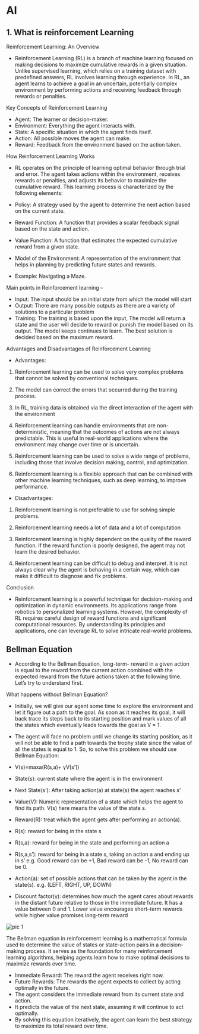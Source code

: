 # AI

## 1. What is reinforcement Learning

Reinforcement Learning: An Overview
- Reinforcement Learning (RL) is a branch of machine learning focused on making decisions to maximize cumulative rewards in a given situation. Unlike supervised learning, which relies on a training dataset with predefined answers, RL involves learning through experience. In RL, an agent learns to achieve a goal in an uncertain, potentially complex environment by performing actions and receiving feedback through rewards or penalties.

Key Concepts of Reinforcement Learning
- Agent: The learner or decision-maker.
- Environment: Everything the agent interacts with.
- State: A specific situation in which the agent finds itself.
- Action: All possible moves the agent can make.
- Reward: Feedback from the environment based on the action taken.
  
How Reinforcement Learning Works
- RL operates on the principle of learning optimal behavior through trial and error. The agent takes actions within the environment, receives rewards or penalties, and adjusts its behavior to maximize the cumulative reward. This learning process is characterized by the following elements:

- Policy: A strategy used by the agent to determine the next action based on the current state.
- Reward Function: A function that provides a scalar feedback signal based on the state and action.
- Value Function: A function that estimates the expected cumulative reward from a given state.
- Model of the Environment: A representation of the environment that helps in planning by predicting future states and rewards.
- Example: Navigating a Maze. 


Main points in Reinforcement learning – 
- Input: The input should be an initial state from which the model will start
- Output: There are many possible outputs as there are a variety of solutions to a particular problem
- Training: The training is based upon the input, The model will return a state and the user will decide to reward or punish the model based on its output.
The model keeps continues to learn.
The best solution is decided based on the maximum reward.


Advantages and Disadvantages of Reinforcement Learning
- Advantages:
1. Reinforcement learning can be used to solve very complex problems that cannot be solved by conventional techniques.

2. The model can correct the errors that occurred during the training process. 

3. In RL, training data is obtained via the direct interaction of the agent with the environment

4. Reinforcement learning can handle environments that are non-deterministic, meaning that the outcomes of actions are not always predictable. This is useful in real-world applications where the environment may change over time or is uncertain.

5. Reinforcement learning can be used to solve a wide range of problems, including those that involve decision making, control, and optimization.

6. Reinforcement learning is a flexible approach that can be combined with other machine learning techniques, such as deep learning, to improve performance.

- Disadvantages:
1. Reinforcement learning is not preferable to use for solving simple problems.

2. Reinforcement learning needs a lot of data and a lot of computation

3. Reinforcement learning is highly dependent on the quality of the reward function. If the reward function is poorly designed, the agent may not learn the desired behavior.

4. Reinforcement learning can be difficult to debug and interpret. It is not always clear why the agent is behaving in a certain way, which can make it difficult to diagnose and fix problems.

Conclusion
- Reinforcement learning is a powerful technique for decision-making and optimization in dynamic environments. Its applications range from robotics to personalized learning systems. However, the complexity of RL requires careful design of reward functions and significant computational resources. By understanding its principles and applications, one can leverage RL to solve intricate real-world problems.




## Bellman Equation 
- According to the Bellman Equation, long-term- reward in a given action is equal to the reward from the current action combined with the expected reward from the future actions taken at the following time. Let’s try to understand first.

What happens without Bellman Equation?

- Initially, we will give our agent some time to explore the environment and let it figure out a path to the goal. As soon as it reaches its goal, it will back trace its steps back to its starting position and mark values of all the states which eventually leads towards the goal as V = 1.

- The agent will face no problem until we change its starting position, as it will not be able to find a path towards the trophy state since the value of all the states is equal to 1. So, to solve this problem we should use Bellman Equation:

- V(s)=maxa(R(s,a)+ γV(s’))

- State(s): current state where the agent is in the environment
- Next State(s’): After taking action(a) at state(s) the agent reaches s’
- Value(V): Numeric representation of a state which helps the agent to find its path. V(s) here means the value of the state s.
- Reward(R): treat which the agent gets after performing an action(a).

- R(s): reward for being in the state s
- R(s,a): reward for being in the state and performing an action a
- R(s,a,s’): reward for being in a state s, taking an action a and ending up in s’
e.g. Good reward can be +1, Bad reward can be -1, No reward can be 0.

- Action(a): set of possible actions that can be taken by the agent in the state(s). e.g. (LEFT, RIGHT, UP, DOWN)

- Discount factor(γ): determines how much the agent cares about rewards in the distant future relative to those in the immediate future. It has a value between 0 and 1. Lower value encourages short–term rewards while higher value promises long-term reward

![pic 1](https://github.com/user-attachments/assets/e35d7cac-90e5-42f0-8470-33f46104bf57)



The Bellman equation in reinforcement learning is a mathematical formula used to determine the value of states or state-action pairs in a decision-making process. It serves as the foundation for many reinforcement learning algorithms, helping agents learn how to make optimal decisions to maximize rewards over time.
- Immediate Reward: The reward the agent receives right now.
- Future Rewards: The rewards the agent expects to collect by acting optimally in the future.
- The agent considers the immediate reward from its current state and action.
- It predicts the value of the next state, assuming it will continue to act optimally.
- By solving this equation iteratively, the agent can learn the best strategy to maximize its total reward over time.
